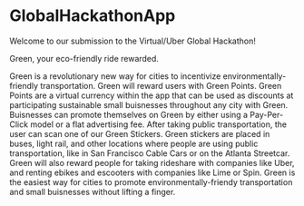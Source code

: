 # GlobalHackathonApp
Welcome to our submission to the Virtual/Uber Global Hackathon!

Green, your eco-friendly ride rewarded.

Green is a revolutionary new way for cities to incentivize environmentally-friendly transportation.
Green will reward users with Green Points. Green Points are a virtual currency within the app that can be used as discounts at participating sustainable small buisnesses throughout any city with Green.
Buisnesses can promote themselves on Green by either using a Pay-Per-Click model or a flat advertising fee.
After taking public transportation, the user can scan one of our Green Stickers. Green stickers are placed in buses, light rail, and other locations where people are using public transportation, like in San Francisco Cable Cars or on the Atlanta Streetcar.
Green will also reward people for taking rideshare with companies like Uber, and renting ebikes and escooters with companies like Lime or Spin.
Green is the easiest way for cities to promote environmentally-friendy transportation and small buisnesses without lifting a finger.
